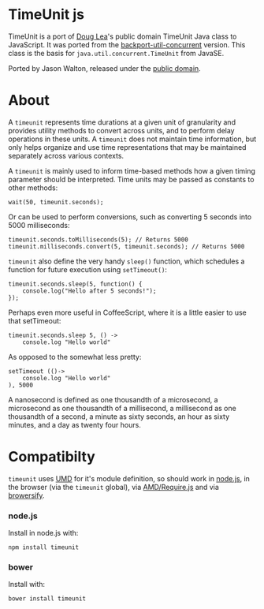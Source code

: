 TimeUnit js
======================

TimeUnit is a port of [Doug Lea](http://g.oswego.edu/)'s public domain TimeUnit Java class
to JavaScript.  It was ported from the
[backport-util-concurrent](http://backport-jsr166.sourceforge.net/) version.
This class is the basis for `java.util.concurrent.TimeUnit` from JavaSE.

Ported by Jason Walton, released under the
[public domain](http://creativecommons.org/licenses/publicdomain).

About
=====

A `timeunit` represents time durations at a given unit of
granularity and provides utility methods to convert across units,
and to perform delay operations in these units.  A
`timeunit` does not maintain time information, but only
helps organize and use time representations that may be maintained
separately across various contexts.

A `timeunit` is mainly used to inform time-based methods
how a given timing parameter should be interpreted.  Time units may be passed as constants
to other methods:

    wait(50, timeunit.seconds);

Or can be used to perform conversions, such as converting 5 seconds into 5000 milliseconds:

    timeunit.seconds.toMilliseconds(5); // Returns 5000
    timeunit.milliseconds.convert(5, timeunit.seconds); // Returns 5000

`timeunit` also define the very handy `sleep()` function, which schedules a function for future
execution using `setTimeout()`:

    timeunit.seconds.sleep(5, function() {
        console.log("Hello after 5 seconds!");
    });

Perhaps even more useful in CoffeeScript, where it is a little easier to use that setTimeout:

    timeunit.seconds.sleep 5, () ->
        console.log "Hello world"

As opposed to the somewhat less pretty:

    setTimeout (()->
        console.log "Hello world"
    ), 5000

A nanosecond is defined as one thousandth of a microsecond, a microsecond as one thousandth of a
millisecond, a millisecond as one thousandth of a second, a minute as sixty seconds, an hour as
sixty minutes, and a day as twenty four hours.

Compatibilty
============

`timeunit` uses [UMD](https://github.com/umdjs/umd) for it's module definition, so should work in
[node.js](http://nodejs.org/), in the browser (via the `timeunit` global), via
[AMD/Require.js](http://requirejs.org/) and via [browersify](http://browserify.org/).

### node.js

Install in node.js with:

    npm install timeunit

### bower

Install with:

    bower install timeunit